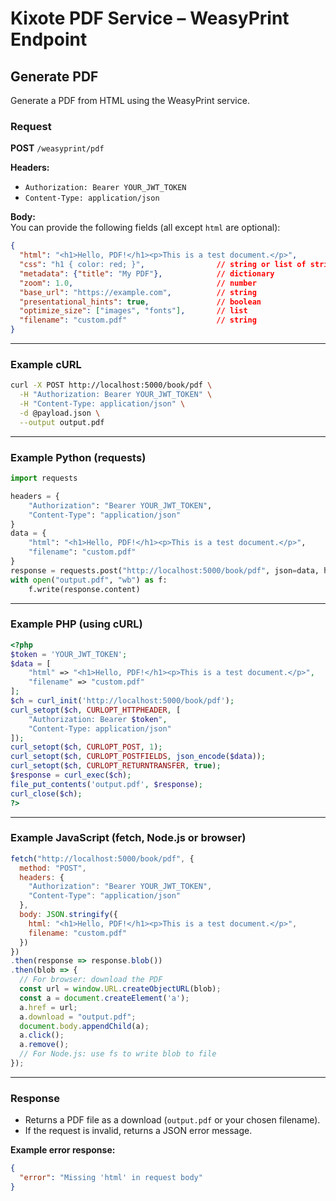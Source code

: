 # Kixote PDF Service – WeasyPrint Endpoint

## Generate PDF

Generate a PDF from HTML using the WeasyPrint service.

### Request

**POST** `/weasyprint/pdf`

**Headers:**
- `Authorization: Bearer YOUR_JWT_TOKEN`
- `Content-Type: application/json`

**Body:**  
You can provide the following fields (all except `html` are optional):

```json
{
  "html": "<h1>Hello, PDF!</h1><p>This is a test document.</p>",
  "css": "h1 { color: red; }",                // string or list of strings
  "metadata": {"title": "My PDF"},            // dictionary
  "zoom": 1.0,                                // number
  "base_url": "https://example.com",          // string
  "presentational_hints": true,               // boolean
  "optimize_size": ["images", "fonts"],       // list
  "filename": "custom.pdf"                    // string
}
```

---

### Example cURL

```sh
curl -X POST http://localhost:5000/book/pdf \
  -H "Authorization: Bearer YOUR_JWT_TOKEN" \
  -H "Content-Type: application/json" \
  -d @payload.json \
  --output output.pdf
```

---

### Example Python (requests)

```python
import requests

headers = {
    "Authorization": "Bearer YOUR_JWT_TOKEN",
    "Content-Type": "application/json"
}
data = {
    "html": "<h1>Hello, PDF!</h1><p>This is a test document.</p>",
    "filename": "custom.pdf"
}
response = requests.post("http://localhost:5000/book/pdf", json=data, headers=headers)
with open("output.pdf", "wb") as f:
    f.write(response.content)
```

---

### Example PHP (using cURL)

```php
<?php
$token = 'YOUR_JWT_TOKEN';
$data = [
    "html" => "<h1>Hello, PDF!</h1><p>This is a test document.</p>",
    "filename" => "custom.pdf"
];
$ch = curl_init('http://localhost:5000/book/pdf');
curl_setopt($ch, CURLOPT_HTTPHEADER, [
    "Authorization: Bearer $token",
    "Content-Type: application/json"
]);
curl_setopt($ch, CURLOPT_POST, 1);
curl_setopt($ch, CURLOPT_POSTFIELDS, json_encode($data));
curl_setopt($ch, CURLOPT_RETURNTRANSFER, true);
$response = curl_exec($ch);
file_put_contents('output.pdf', $response);
curl_close($ch);
?>
```

---

### Example JavaScript (fetch, Node.js or browser)

```javascript
fetch("http://localhost:5000/book/pdf", {
  method: "POST",
  headers: {
    "Authorization": "Bearer YOUR_JWT_TOKEN",
    "Content-Type": "application/json"
  },
  body: JSON.stringify({
    html: "<h1>Hello, PDF!</h1><p>This is a test document.</p>",
    filename: "custom.pdf"
  })
})
.then(response => response.blob())
.then(blob => {
  // For browser: download the PDF
  const url = window.URL.createObjectURL(blob);
  const a = document.createElement('a');
  a.href = url;
  a.download = "output.pdf";
  document.body.appendChild(a);
  a.click();
  a.remove();
  // For Node.js: use fs to write blob to file
});
```

---

### Response

- Returns a PDF file as a download (`output.pdf` or your chosen filename).
- If the request is invalid, returns a JSON error message.

**Example error response:**
```json
{
  "error": "Missing 'html' in request body"
}
```